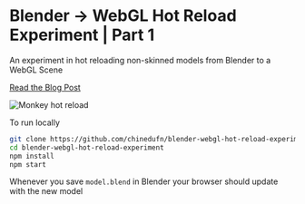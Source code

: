 # Blender -> WebGL Hot Reload Experiment | Part 1

An experiment in hot reloading non-skinned models from Blender to a WebGL Scene

[Read the Blog Post](http://chinedufn.com/blender-web-hot-reload-obj/)

![Monkey hot reload](monkey-hot-reload.gif)

To run locally

```sh
git clone https://github.com/chinedufn/blender-webgl-hot-reload-experiment
cd blender-webgl-hot-reload-experiment
npm install
npm start
```

Whenever you save `model.blend` in Blender your browser should update with the new model

